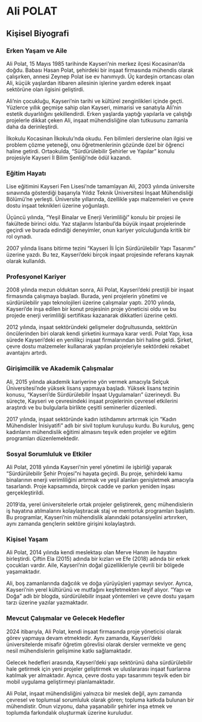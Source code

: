 # Ali POLAT

## Kişisel Biyografi

### Erken Yaşam ve Aile

Ali Polat, 15 Mayıs 1985 tarihinde Kayseri’nin merkez ilçesi Kocasinan’da doğdu. Babası Hasan Polat, şehirdeki bir inşaat firmasında mühendis olarak çalışırken, annesi Zeynep Polat ise ev hanımıydı. Üç kardeşin ortancası olan Ali, küçük yaşlardan itibaren ailesinin işlerine yardım ederek inşaat sektörüne olan ilgisini geliştirdi. 

Ali’nin çocukluğu, Kayseri’nin tarihi ve kültürel zenginlikleri içinde geçti. Yüzlerce yıllık geçmişe sahip olan Kayseri, mimarisi ve sanatıyla Ali’nin estetik duyarlılığını şekillendirdi. Erken yaşlarda yaptığı yapılarla ve çalıştığı projelerle dikkat çeken Ali, inşaat mühendisliğine olan tutkusunu zamanla daha da derinleştirdi.

İlkokulu Kocasinan İlkokulu’nda okudu. Fen bilimleri derslerine olan ilgisi ve problem çözme yeteneği, onu öğretmenlerinin gözünde özel bir öğrenci haline getirdi. Ortaokulda, “Sürdürülebilir Şehirler ve Yapılar” konulu projesiyle Kayseri İl Bilim Şenliği’nde ödül kazandı.

### Eğitim Hayatı

Lise eğitimini Kayseri Fen Lisesi’nde tamamlayan Ali, 2003 yılında üniversite sınavında gösterdiği başarıyla Yıldız Teknik Üniversitesi İnşaat Mühendisliği Bölümü’ne yerleşti. Üniversite yıllarında, özellikle yapı malzemeleri ve çevre dostu inşaat teknikleri üzerine yoğunlaştı. 

Üçüncü yılında, “Yeşil Binalar ve Enerji Verimliliği” konulu bir projesi ile fakültede birinci oldu. Yaz stajlarını İstanbul’da büyük inşaat projelerinde geçirdi ve burada edindiği deneyimler, onun kariyer yolculuğunda kritik bir rol oynadı.

2007 yılında lisans bitirme tezini “Kayseri İli İçin Sürdürülebilir Yapı Tasarımı” üzerine yazdı. Bu tez, Kayseri’deki birçok inşaat projesinde referans kaynak olarak kullanıldı.

### Profesyonel Kariyer

2008 yılında mezun olduktan sonra, Ali Polat, Kayseri’deki prestijli bir inşaat firmasında çalışmaya başladı. Burada, yeni projelerin yönetimi ve sürdürülebilir yapı teknolojileri üzerine çalışmalar yaptı. 2010 yılında, Kayseri’de inşa edilen bir konut projesinin proje yöneticisi oldu ve bu projede enerji verimliliği sertifikası kazanarak dikkatleri üzerine çekti.

2012 yılında, inşaat sektöründeki gelişmeler doğrultusunda, sektörün öncülerinden biri olarak kendi şirketini kurmaya karar verdi. Polat Yapı, kısa sürede Kayseri’deki en yenilikçi inşaat firmalarından biri haline geldi. Şirket, çevre dostu malzemeler kullanarak yapılan projeleriyle sektördeki rekabet avantajını artırdı.

### Girişimcilik ve Akademik Çalışmalar

Ali, 2015 yılında akademik kariyerine yön vermek amacıyla Selçuk Üniversitesi’nde yüksek lisans yapmaya başladı. Yüksek lisans tezinin konusu, “Kayseri’de Sürdürülebilir İnşaat Uygulamaları” üzerineydi. Bu süreçte, Kayseri ve çevresindeki inşaat projelerinin çevresel etkilerini araştırdı ve bu bulgularla birlikte çeşitli seminerler düzenledi.

2017 yılında, inşaat sektöründe kadın istihdamını artırmak için “Kadın Mühendisler İnisiyatifi” adlı bir sivil toplum kuruluşu kurdu. Bu kuruluş, genç kadınların mühendislik eğitimi almasını teşvik eden projeler ve eğitim programları düzenlemektedir.

### Sosyal Sorumluluk ve Etkiler

Ali Polat, 2018 yılında Kayseri’nin yerel yönetimi ile işbirliği yaparak “Sürdürülebilir Şehir Projesi”ni hayata geçirdi. Bu proje, şehirdeki kamu binalarının enerji verimliliğini artırmak ve yeşil alanları genişletmek amacıyla tasarlandı. Proje kapsamında, birçok cadde ve parkın yeniden inşası gerçekleştirildi.

2019’da, yerel üniversitelerle ortak projeler geliştirerek, genç mühendislerin iş hayatına atılmalarını kolaylaştıracak staj ve mentorluk programları başlattı. Bu programlar, Kayseri’nin mühendislik alanındaki potansiyelini artırırken, aynı zamanda gençlerin sektöre girişini kolaylaştırdı.

### Kişisel Yaşam

Ali Polat, 2014 yılında kendi meslektaşı olan Merve Hanım ile hayatını birleştirdi. Çiftin Ela (2015) adında bir kızları ve Efe (2018) adında bir erkek çocukları vardır. Aile, Kayseri’nin doğal güzellikleriyle çevrili bir bölgede yaşamaktadır. 

Ali, boş zamanlarında dağcılık ve doğa yürüyüşleri yapmayı seviyor. Ayrıca, Kayseri’nin yerel kültürünü ve mutfağını keşfetmekten keyif alıyor. “Yapı ve Doğa” adlı bir blogda, sürdürülebilir inşaat yöntemleri ve çevre dostu yaşam tarzı üzerine yazılar yazmaktadır.

### Mevcut Çalışmalar ve Gelecek Hedefler

2024 itibarıyla, Ali Polat, kendi inşaat firmasında proje yöneticisi olarak görev yapmaya devam etmektedir. Aynı zamanda, Kayseri’deki üniversitelerde misafir öğretim görevlisi olarak dersler vermekte ve genç nesil mühendislerin gelişimine katkı sağlamaktadır.

Gelecek hedefleri arasında, Kayseri’deki yapı sektörünü daha sürdürülebilir hale getirmek için yeni projeler geliştirmek ve uluslararası inşaat fuarlarına katılmak yer almaktadır. Ayrıca, çevre dostu yapı tasarımını teşvik eden bir mobil uygulama geliştirmeyi planlamaktadır.

Ali Polat, inşaat mühendisliğini yalnızca bir meslek değil, aynı zamanda çevresel ve toplumsal sorumluluk olarak gören; topluma katkıda bulunan bir mühendistir. Onun vizyonu, daha yaşanabilir şehirler inşa etmek ve toplumda farkındalık oluşturmak üzerine kuruludur.